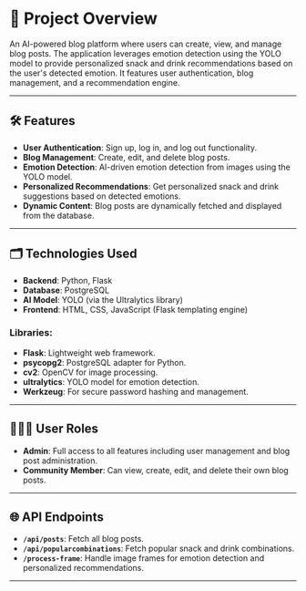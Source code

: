 # 🎯 Project Overview

An AI-powered blog platform where users can create, view, and manage blog posts. The application leverages emotion detection using the YOLO model to provide personalized snack and drink recommendations based on the user's detected emotion. It features user authentication, blog management, and a recommendation engine.

---

## 🛠 Features

- **User Authentication**: Sign up, log in, and log out functionality.
- **Blog Management**: Create, edit, and delete blog posts.
- **Emotion Detection**: AI-driven emotion detection from images using the YOLO model.
- **Personalized Recommendations**: Get personalized snack and drink suggestions based on detected emotions.
- **Dynamic Content**: Blog posts are dynamically fetched and displayed from the database.

---

## 🗂 Technologies Used

- **Backend**: Python, Flask
- **Database**: PostgreSQL
- **AI Model**: YOLO (via the Ultralytics library)
- **Frontend**: HTML, CSS, JavaScript (Flask templating engine)

### Libraries:
- **Flask**: Lightweight web framework.
- **psycopg2**: PostgreSQL adapter for Python.
- **cv2**: OpenCV for image processing.
- **ultralytics**: YOLO model for emotion detection.
- **Werkzeug**: For secure password hashing and management.

---

## 🧑‍🤝‍🧑 User Roles

- **Admin**: Full access to all features including user management and blog post administration.
- **Community Member**: Can view, create, edit, and delete their own blog posts.

---

## 🌐 API Endpoints

- **`/api/posts`**: Fetch all blog posts.
- **`/api/popularcombinations`**: Fetch popular snack and drink combinations.
- **`/process-frame`**: Handle image frames for emotion detection and personalized recommendations.

---
